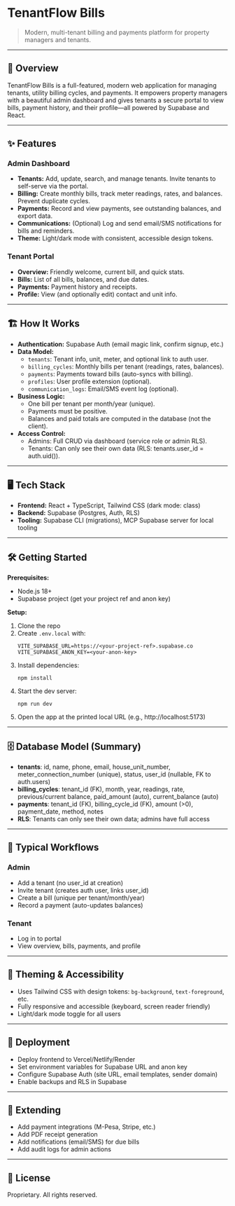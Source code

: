 # TenantFlow Bills

> Modern, multi-tenant billing and payments platform for property managers and tenants.

---

## 🚀 Overview

TenantFlow Bills is a full-featured, modern web application for managing tenants, utility billing cycles, and payments. It empowers property managers with a beautiful admin dashboard and gives tenants a secure portal to view bills, payment history, and their profile—all powered by Supabase and React.

---

## ✨ Features

### Admin Dashboard
- **Tenants:** Add, update, search, and manage tenants. Invite tenants to self-serve via the portal.
- **Billing:** Create monthly bills, track meter readings, rates, and balances. Prevent duplicate cycles.
- **Payments:** Record and view payments, see outstanding balances, and export data.
- **Communications:** (Optional) Log and send email/SMS notifications for bills and reminders.
- **Theme:** Light/dark mode with consistent, accessible design tokens.

### Tenant Portal
- **Overview:** Friendly welcome, current bill, and quick stats.
- **Bills:** List of all bills, balances, and due dates.
- **Payments:** Payment history and receipts.
- **Profile:** View (and optionally edit) contact and unit info.

---

## 🏗️ How It Works

- **Authentication:** Supabase Auth (email magic link, confirm signup, etc.)
- **Data Model:**
	- `tenants`: Tenant info, unit, meter, and optional link to auth user.
	- `billing_cycles`: Monthly bills per tenant (readings, rates, balances).
	- `payments`: Payments toward bills (auto-syncs with billing).
	- `profiles`: User profile extension (optional).
	- `communication_logs`: Email/SMS event log (optional).
- **Business Logic:**
	- One bill per tenant per month/year (unique).
	- Payments must be positive.
	- Balances and paid totals are computed in the database (not the client).
- **Access Control:**
	- Admins: Full CRUD via dashboard (service role or admin RLS).
	- Tenants: Can only see their own data (RLS: tenants.user_id = auth.uid()).

---

## 🖥️ Tech Stack

- **Frontend:** React + TypeScript, Tailwind CSS (dark mode: class)
- **Backend:** Supabase (Postgres, Auth, RLS)
- **Tooling:** Supabase CLI (migrations), MCP Supabase server for local tooling

---

## 🛠️ Getting Started

**Prerequisites:**
- Node.js 18+
- Supabase project (get your project ref and anon key)

**Setup:**
1. Clone the repo
2. Create `.env.local` with:
	 ```
	 VITE_SUPABASE_URL=https://<your-project-ref>.supabase.co
	 VITE_SUPABASE_ANON_KEY=<your-anon-key>
	 ```
3. Install dependencies:
	 ```
	 npm install
	 ```
4. Start the dev server:
	 ```
	 npm run dev
	 ```
5. Open the app at the printed local URL (e.g., http://localhost:5173)

---

## 🗄️ Database Model (Summary)

- **tenants**: id, name, phone, email, house_unit_number, meter_connection_number (unique), status, user_id (nullable, FK to auth.users)
- **billing_cycles**: tenant_id (FK), month, year, readings, rate, previous/current balance, paid_amount (auto), current_balance (auto)
- **payments**: tenant_id (FK), billing_cycle_id (FK), amount (>0), payment_date, method, notes
- **RLS**: Tenants can only see their own data; admins have full access

---

## 📝 Typical Workflows

### Admin
- Add a tenant (no user_id at creation)
- Invite tenant (creates auth user, links user_id)
- Create a bill (unique per tenant/month/year)
- Record a payment (auto-updates balances)

### Tenant
- Log in to portal
- View overview, bills, payments, and profile

---

## 🎨 Theming & Accessibility

- Uses Tailwind CSS with design tokens: `bg-background`, `text-foreground`, etc.
- Fully responsive and accessible (keyboard, screen reader friendly)
- Light/dark mode toggle for all users

---

## 🚢 Deployment

- Deploy frontend to Vercel/Netlify/Render
- Set environment variables for Supabase URL and anon key
- Configure Supabase Auth (site URL, email templates, sender domain)
- Enable backups and RLS in Supabase

---

## 🧩 Extending

- Add payment integrations (M-Pesa, Stripe, etc.)
- Add PDF receipt generation
- Add notifications (email/SMS) for due bills
- Add audit logs for admin actions

---

## 📄 License

Proprietary. All rights reserved.
